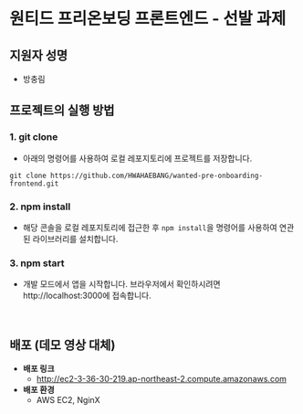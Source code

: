 # 원티드 프리온보딩 프론트엔드 - 선발 과제

## 지원자 성명

- 방충림
  <br/>

## 프로젝트의 실행 방법

### 1. git clone

- 아래의 명령어를 사용하여 로컬 레포지토리에 프로젝트를 저장합니다.

```
git clone https://github.com/HWAHAEBANG/wanted-pre-onboarding-frontend.git
```

### 2. npm install

- 해당 콘솔을 로컬 레포지토리에 접근한 후 `npm install`을 명령어를 사용하여 연관된 라이브러리를 설치합니다.

### 3. npm start

- 개발 모드에서 앱을 시작합니다. 브라우저에서 확인하시려면 http://localhost:3000에 접속합니다.

<br/>

## 배포 (데모 영상 대체)

- <b>배포 링크</b>
  - http://ec2-3-36-30-219.ap-northeast-2.compute.amazonaws.com
- <b>배포 환경</b>
  - AWS EC2, NginX
